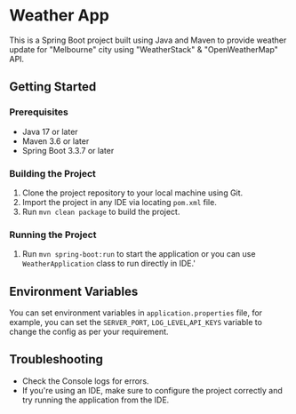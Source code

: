# Weather App

This is a Spring Boot project built using Java and Maven to provide weather update for "Melbourne" city using "WeatherStack" & "OpenWeatherMap" API.


## Getting Started

### Prerequisites

* Java 17 or later
* Maven 3.6 or later
* Spring Boot 3.3.7 or later

### Building the Project

1. Clone the project repository to your local machine using Git.
2. Import the project in any IDE via locating `pom.xml` file.
2. Run `mvn clean package` to build the project.

### Running the Project

1. Run `mvn spring-boot:run` to start the application or you can use `WeatherApplication` class to run directly in IDE.'

## Environment Variables

You can set environment variables in `application.properties` file, for example, you can set the `SERVER_PORT`, `LOG_LEVEL`,`API_KEYS` variable to change the config as per your requirement.

## Troubleshooting

* Check the Console logs for errors.
* If you're using an IDE, make sure to configure the project correctly and try running the application from the IDE.